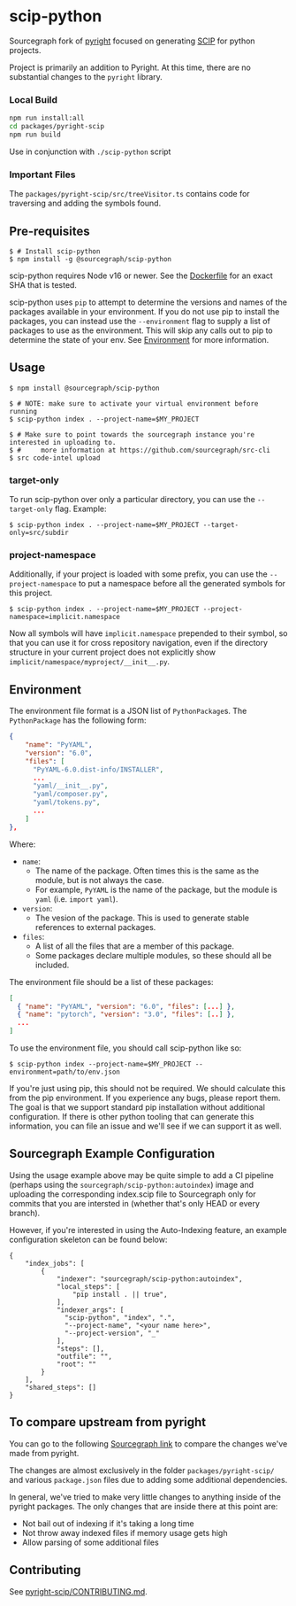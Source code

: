 # scip-python

Sourcegraph fork of [pyright](https://github.com/microsoft/pyright) focused on generating [SCIP](https://github.com/sourcegraph/scip) for python projects.

Project is primarily an addition to Pyright. At this time, there are no substantial changes to the `pyright` library.

### Local Build

```sh
npm run install:all
cd packages/pyright-scip
npm run build
```

Use in conjunction with `./scip-python` script

### Important Files

The `packages/pyright-scip/src/treeVisitor.ts` contains code for traversing and adding the symbols found.

## Pre-requisites

```
$ # Install scip-python
$ npm install -g @sourcegraph/scip-python
```

scip-python requires Node v16 or newer. See the [Dockerfile](https://github.com/sourcegraph/scip-python/blob/scip/Dockerfile.autoindex) for an exact SHA that is tested.

scip-python uses `pip` to attempt to determine the versions and names of the packages available in your environment. If you do not use pip to install the packages, you can instead use the `--environment` flag to supply a list of packages to use as the environment. This will skip any calls out to pip to determine the state of your env. See [Environment](##-environment) for more information.

## Usage

```
$ npm install @sourcegraph/scip-python

$ # NOTE: make sure to activate your virtual environment before running
$ scip-python index . --project-name=$MY_PROJECT

$ # Make sure to point towards the sourcegraph instance you're interested in uploading to.
$ #     more information at https://github.com/sourcegraph/src-cli
$ src code-intel upload
```

### target-only

To run scip-python over only a particular directory, you can use the `--target-only` flag. Example:

```
$ scip-python index . --project-name=$MY_PROJECT --target-only=src/subdir
```

### project-namespace

Additionally, if your project is loaded with some prefix, you can use the `--project-namespace` to put a namespace before all the generated symbols for this project.

```
$ scip-python index . --project-name=$MY_PROJECT --project-namespace=implicit.namespace
```

Now all symbols will have `implicit.namespace` prepended to their symbol, so that you can use it for cross repository navigation, even if the directory structure in your current project does not explicitly show `implicit/namespace/myproject/__init__.py`.

## Environment

The environment file format is a JSON list of `PythonPackage`s. The `PythonPackage` has the following form:

```json
{
    "name": "PyYAML",
    "version": "6.0",
    "files": [
      "PyYAML-6.0.dist-info/INSTALLER",
      ...
      "yaml/__init__.py",
      "yaml/composer.py",
      "yaml/tokens.py",
      ...
    ]
},
```

Where:

-   `name`:
    -   The name of the package. Often times this is the same as the module, but is not always the case.
    -   For example, `PyYAML` is the name of the package, but the module is `yaml` (i.e. `import yaml`).
-   `version`:
    -   The vesion of the package. This is used to generate stable references to external packages.
-   `files`:
    -   A list of all the files that are a member of this package.
    -   Some packages declare multiple modules, so these should all be included.

The environment file should be a list of these packages:

```json
[
  { "name": "PyYAML", "version": "6.0", "files": [...] },
  { "name": "pytorch", "version": "3.0", "files": [..] },
  ...
]
```

To use the environment file, you should call scip-python like so:

```
$ scip-python index --project-name=$MY_PROJECT --environment=path/to/env.json
```

If you're just using pip, this should not be required. We should calculate this from the pip environment. If you experience any bugs, please report them. The goal is that we support standard pip installation without additional configuration. If there is other python tooling that can generate this information, you can file an issue and we'll see if we can support it as well.

## Sourcegraph Example Configuration

Using the usage example above may be quite simple to add a CI pipeline (perhaps using the `sourcegraph/scip-python:autoindex`) image
and uploading the corresponding index.scip file to Sourcegraph only for commits that you are intersted in (whether that's only HEAD
or every branch).

However, if you're interested in using the Auto-Indexing feature, an example configuration skeleton can be found below:

```
{
    "index_jobs": [
        {
            "indexer": "sourcegraph/scip-python:autoindex",
            "local_steps": [
                "pip install . || true",
            ],
            "indexer_args": [
              "scip-python", "index", ".",
              "--project-name", "<your name here>",
              "--project-version", "_"
            ],
            "steps": [],
            "outfile": "",
            "root": ""
        }
    ],
    "shared_steps": []
}
```

## To compare upstream from pyright

You can go to the following [Sourcegraph
link](https://sourcegraph.com/github.com/sourcegraph/scip-python/-/compare/pyright-mirror...scip)
to compare the changes we've made from pyright.

The changes are almost exclusively in the folder `packages/pyright-scip/` and various `package.json` files
due to adding some additional dependencies.

In general, we've tried to make very little changes to anything inside of the pyright packages.
The only changes that are inside there at this point are:

-   Not bail out of indexing if it's taking a long time
-   Not throw away indexed files if memory usage gets high
-   Allow parsing of some additional files

## Contributing

See [pyright-scip/CONTRIBUTING.md](./packages/pyright-scip/CONTRIBUTING.md).
